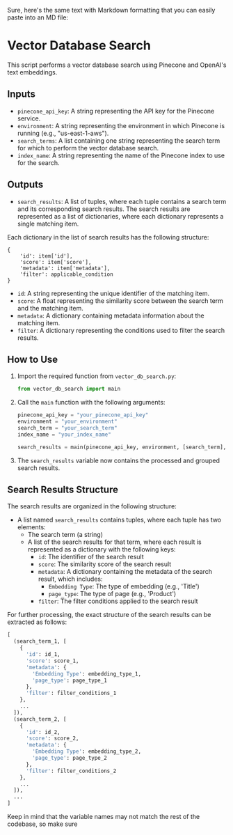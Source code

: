 Sure, here's the same text with Markdown formatting that you can easily paste into an MD file:

# Vector Database Search

This script performs a vector database search using Pinecone and OpenAI's text embeddings.

## Inputs
- `pinecone_api_key`: A string representing the API key for the Pinecone service.
- `environment`: A string representing the environment in which Pinecone is running (e.g., "us-east-1-aws").
- `search_terms`: A list containing one string representing the search term for which to perform the vector database search.
- `index_name`: A string representing the name of the Pinecone index to use for the search.

## Outputs
- `search_results`: A list of tuples, where each tuple contains a search term and its corresponding search results. The search results are represented as a list of dictionaries, where each dictionary represents a single matching item.

Each dictionary in the list of search results has the following structure:

```
{
    'id': item['id'],
    'score': item['score'],
    'metadata': item['metadata'],
    'filter': applicable_condition
}
```

- `id`: A string representing the unique identifier of the matching item.
- `score`: A float representing the similarity score between the search term and the matching item.
- `metadata`: A dictionary containing metadata information about the matching item.
- `filter`: A dictionary representing the conditions used to filter the search results.

## How to Use
1. Import the required function from `vector_db_search.py`:
   ```python
   from vector_db_search import main
   ```
2. Call the `main` function with the following arguments:
   ```python
   pinecone_api_key = "your_pinecone_api_key"
   environment = "your_environment"
   search_term = "your_search_term"
   index_name = "your_index_name"

   search_results = main(pinecone_api_key, environment, [search_term], index_name)
   ```
3. The `search_results` variable now contains the processed and grouped search results.

## Search Results Structure
The search results are organized in the following structure:
- A list named `search_results` contains tuples, where each tuple has two elements:
  - The search term (a string)
  - A list of the search results for that term, where each result is represented as a dictionary with the following keys:
    - `id`: The identifier of the search result
    - `score`: The similarity score of the search result
    - `metadata`: A dictionary containing the metadata of the search result, which includes:
      - `Embedding Type`: The type of embedding (e.g., 'Title')
      - `page_type`: The type of page (e.g., 'Product')
    - `filter`: The filter conditions applied to the search result

For further processing, the exact structure of the search results can be extracted as follows:
```python
[ 
  (search_term_1, [
    {
      'id': id_1,
      'score': score_1,
      'metadata': {
        'Embedding Type': embedding_type_1,
        'page_type': page_type_1
      },
      'filter': filter_conditions_1
    },
    ...
  ]),
  (search_term_2, [
    {
      'id': id_2,
      'score': score_2,
      'metadata': {
        'Embedding Type': embedding_type_2,
        'page_type': page_type_2
      },
      'filter': filter_conditions_2
    },
    ...
  ]),
  ...
]
```

Keep in mind that the variable names may not match the rest of the codebase, so make sure